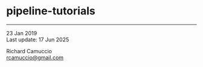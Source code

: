 # pipeline-tutorials

---

23 Jan 2019<br>
Last update: 17 Jun 2025

Richard Camuccio<br>
rcamuccio@gmail.com